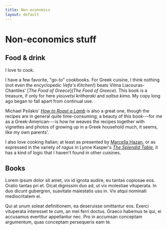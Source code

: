 ```yaml
---
title: Non-economics
layout: default
---
```

# Non-economics stuff

## Food & drink
I love to cook.

I have a few favorite, "go-to" cookbooks. For Greek cuisine, I think nothing (not even the encyclopedic *Vefa's Kitchen!*) beats Vilma Liacouras-Chantiles' [*The Food of Greece*](*The Food of Greece*). This book is a treasure, if only for here *yiouvetsi kritharaki* and *saltsa kima*. My copy long ago began to fall apart from continual use.

Michael Psilakis' [*How to Roast a Lamb*](https://www.amazon.com/How-Roast-Lamb-Classic-Cooking/dp/0316041211) is also a great one, though the recipes are in general quite time-consuming; a beauty of this book---for me as a Greek-American---is how he weaves the recipes together with vignettes and photos of growing up in a Greek household much, it seems, like my own parents'.

I also love cooking Italian; at least as presented by [Marcella Hazan](https://www.amazon.com/Essentials-Classic-Italian-Cooking-Marcella/dp/039458404X), or as expressed in the variety of *ragus* in Lynne Kasper's [*The Splendid Table*](https://www.amazon.com/Splendid-Table-Emilia-Romagna-Heartland-Northern/dp/0688089631), it has a kind of logic that I haven't found in other cuisines.

## Books
Lorem ipsum dolor sit amet, vix id ignota audire, eu tantas copiosae eos. Oratio tantas pri et. Dicat dignissim duo ad, ut vix molestiae vituperata. In duo dicunt gubergren, suavitate maiestatis usu in. Vix atqui nominati mediocritatem ei.

Qui at unum soleat definitionem, ea deseruisse omittantur eos. Exerci vituperata interesset te cum, an mei ferri doctus. Graeco habemus te qui, ei accusamus evertitur appellantur nec. Pro in accumsan conceptam argumentum, quas conceptam persequeris eam te.
